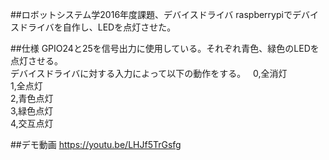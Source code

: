 ##ロボットシステム学2016年度課題、デバイスドライバ
raspberrypiでデバイスドライバを自作し、LEDを点灯させた。

##仕様
GPIO24と25を信号出力に使用している。それぞれ青色、緑色のLEDを点灯させる。  
デバイスドライバに対する入力によって以下の動作をする。  
0,全消灯  
1,全点灯  
2,青色点灯  
3,緑色点灯  
4,交互点灯  

##デモ動画
https://youtu.be/LHJf5TrGsfg
